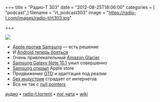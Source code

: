 +++
title = "Радио-Т 303"
date = "2012-08-25T18:06:00"
categories = [ "podcast",]
filename = "rt_podcast303"
image = "https://radio-t.com/images/radio-t/rt303.jpg"

+++

![](https://radio-t.com/images/radio-t/rt303.jpg)

* [Apple против Samsung](http://www.engadget.com/2012/08/24/apple-v-samsung-decision/) — есть решение
* И [Android теперь бояться](http://online.wsj.com/article/SB10000872396390444812704577610012314155098.html)
* Очень привлекательный [Amazon Glacier](http://www.backupcentral.com/mr-backup-blog-mainmenu-47/13-mr-backup-blog/404-amazon-glacier-release.html)
* [Samsung Galaxy Note 10.1](http://www.androidpolice.com/2012/08/21/samsung-galaxy-note-10-1-review-an-embarrassing-lazy-arrogant-money-grab/) уныл совершенно
* [Samsung открыл](http://www.smh.com.au/digital-life/digital-life-news/store-wars-samsung-apple-gadgets-at-10-paces-20120823-24njn.html) Apple store
* Продвижение [GTD](http://habrahabr.ru/post/149878/) и адаптация под реалии
* [Sex индустрия](http://gizmodo.com/5935201/the-internet-is-terrible-for-the-sex-industry-no-really) страдает от интернетов
* Все не так c [null pointers](http://beust.com/weblog/2012/08/19/a-note-on-null-pointers/)

[аудио](https://cdn.radio-t.com/rt_podcast303.mp3) • [radio-t.torrent](https://cdn.radio-t.com/torrents/rt_podcast303.mp3.torrent) • [лог чата](http://chat.radio-t.com/logs/radio-t-303.html) • [wiki](http://wiki.radio-t.com/%D0%92%D1%8B%D0%BF%D1%83%D1%81%D0%BA_303)<audio src="https://cdn.radio-t.com/rt_podcast303.mp3" preload="none"></audio>

